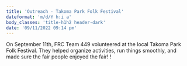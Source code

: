 ```yaml
---
title: 'Outreach - Takoma Park Folk Festival'
dateformat: 'm/d/Y h:i a'
body_classes: 'title-h1h2 header-dark'
date: '09/11/2022 09:14 pm'
---
```


On September 11th, FRC Team 449 volunteered at the local Takoma Park Folk Festival. They helped organize activities, run things smoothly, and made sure the fair people enjoyed the fair!
!
